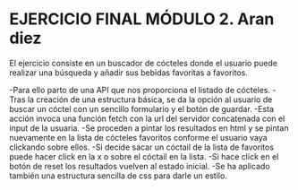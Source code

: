 # EJERCICIO FINAL MÓDULO 2. Aran diez

El ejercicio consiste en un buscador de cócteles donde el usuario puede realizar una búsqueda y añadir sus bebidas favoritas a favoritos.

-Para ello parto de una API que nos proporciona el listado de cócteles.
-Tras la creación de una estructura básica, se da la opción al usuario de buscar un cóctel con un sencillo formulario y el botón de guardar.
-Esta acción invoca una función fetch con la url del servidor concatenada con el input de la usuaria.
-Se proceden a pintar los resultados en html y se pintan nuevamente en la lista de cócteles favoritos conforme el usuario vaya clickando sobre ellos.
-Si decide sacar un cóctail de la lista de favoritos puede hacer click en la x o sobre el cóctail en la lista.
-Si hace click en el botón de reset los resultados vuelven al estado inicial.
-Se ha aplicado también una estructura sencilla de css para darle un estilo.
